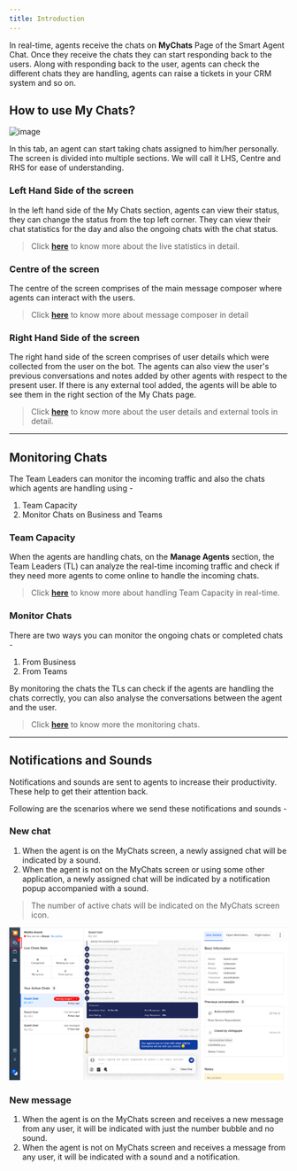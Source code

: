 ```yaml
---
title: Introduction
---
```


In real-time, agents receive the chats on **MyChats** Page of the Smart Agent Chat. Once they receive the chats they can start responding back to the users. Along with responding back to the user, agents can check the different chats they are handling, agents can raise a tickets in your CRM system and so on.

## How to use My Chats?

![image](https://user-images.githubusercontent.com/75118325/111909889-0be87800-8a85-11eb-8869-6f31da5799fe.png)

In this tab, an agent can start taking chats assigned to him/her personally. The screen is divided into multiple sections. We will call it LHS, Centre and RHS for ease of understanding.

### Left Hand Side of the screen

In the left hand side of the My Chats section, agents can view their status, they can change the status from the top left corner. They can view their chat statistics for the day and also the ongoing chats with the chat status.

> Click [**here**](https://docs.haptik.ai/agent-chat/left-hs) to know more about the live statistics in detail.

### Centre of the screen

The centre of the screen comprises of the main message composer where agents can interact with the users.

> Click [**here**](https://docs.haptik.ai/agent-chat/centre-screen) to know more about message composer in detail

### Right Hand Side of the screen

The right hand side of the screen comprises of user details which were collected from the user on the bot. The agents can also view the user's previous conversations and notes added by other agents with respect to the present user. If there is any external tool added, the agents will be able to see them in the right section of the My Chats page.

> Click [**here**](https://docs.haptik.ai/agent-chat/right-hs) to know more about the user details and external tools in detail.

<hr>

## Monitoring Chats

The Team Leaders can monitor the incoming traffic and also the chats which agents are handling using - 
1. Team Capacity
2. Monitor Chats on Business and Teams

### Team Capacity

When the agents are handling chats, on the **Manage Agents** section, the Team Leaders (TL) can analyze the real-time incoming traffic and check if they need more agents to come online to handle the incoming chats. 

> Click [**here**](https://docs.haptik.ai/agent-chat/manage-team-capacity) to know more about handling Team Capacity in real-time.

### Monitor Chats

There are two ways you can monitor the ongoing chats or completed chats -
1. From Business
2. From Teams

By monitoring the chats the TLs can check if the agents are handling the chats correctly, you can also analyse the conversations between the agent and the user.

> Click [**here**](https://docs.haptik.ai/agent-chat/businesses) to know more the monitoring chats.

<hr>

## Notifications and Sounds

Notifications and sounds are sent to agents to increase their productivity. These help to get their attention back. 

Following are the scenarios where we send these notifications and sounds -

### New chat

1. When the agent is on the MyChats screen, a newly assigned chat will be indicated by a sound.
2. When the agent is not on the MyChats screen or using some other application, a newly assigned chat will be indicated by a notification popup accompanied with a sound. 

> The number of active chats will be indicated on the MyChats screen icon.

![Iconwithnotification](assets/mychatsicon.png)

### New message

1. When the agent is on the MyChats screen and receives a new message from any user, it will be indicated with just the number bubble and no sound.
2. When the agent is not on MyChats screen and receives a message from any user, it will be indicated with a sound and a notification.

